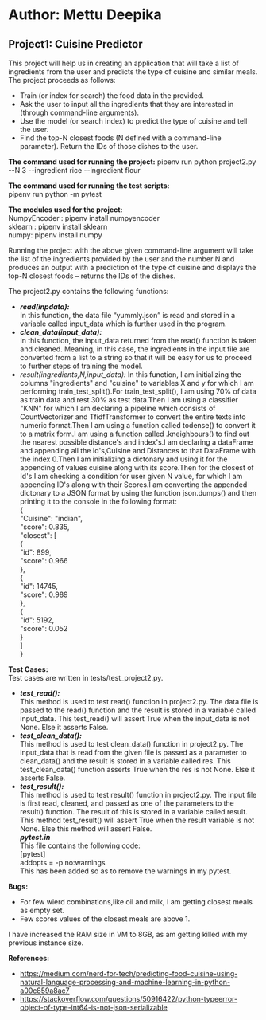 # Author: Mettu Deepika  
## Project1: Cuisine Predictor  
This project will help us in creating an application that will take a list of ingredients from the user and predicts the type of cuisine and similar meals. The project proceeds as follows:  
- Train (or index for search) the food data in the provided.  
- Ask the user to input all the ingredients that they are interested in (through command-line arguments).  
- Use the model (or search index) to predict the type of cuisine and tell the user.  
- Find the top-N closest foods (N defined with a command-line parameter). Return the IDs of those dishes to the user.  
  
**The command used for running the project:** 
pipenv run python project2.py --N 3 --ingredient rice --ingredient flour  
  
**The command used for running the test scripts:**  
pipenv run python -m pytest
  
**The modules used for the project:**  
NumpyEncoder : pipenv install numpyencoder  
sklearn : pipenv install sklearn  
numpy: pipenv install numpy  
  
Running the project with the above given command-line argument will take the list of the ingredients provided by the user and the number  N and produces an output with a prediction of the type of cuisine and displays the top-N closest foods – returns the IDs of the dishes.  
  
The project2.py contains the following functions:  
- ***read(inpdata):***  
In this function, the data file “yummly.json” is read and stored in a variable called input_data which is further used in the program.  
- ***clean_data(input_data):***  
In this function, the input_data returned from the read() function is taken and cleaned. Meaning, in this case, the ingredients in the input file are converted from a list to a string so that it will be easy for us to proceed to further steps of training the model.  
- *result(ingredients,N,input_data):*
In this function, I am initializing the columns "ingredients" and "cuisine" to variables X and y for which I am performing train_test_split().For train_test_split(), I am using 70% of data as train data and rest 30% as test data.Then I am using a classifier "KNN" for which I am declaring a pipeline which consists of CountVectorizer and TfidfTransformer to convert the entire texts into numeric format.Then I am using a function called todense() to convert it to a matrix form.I am using a function called .kneighbours() to find out the nearest possible distance's and index's.I am declaring a dataFrame and appending all the Id's,Cuisine and Distances to that DataFrame with the index 0.Then I am initializing a dictonary and using it for the appending of values cuisine along with its score.Then for the closest of Id's I am checking a condition for user given N value, for which I am appending ID's along with their Scores.I am converting the appended dictonary to a JSON format by using the function json.dumps() and then printing it to the console in the following format:  
{  
    "Cuisine": "indian",  
    "score": 0.835,  
    "closest": [  
        {  
            "id": 899,  
            "score": 0.966  
        },  
        {  
            "id": 14745,  
            "score": 0.989  
        },  
        {  
            "id": 5192,  
            "score": 0.052  
        }  
    ]  
}    

  
**Test Cases:**  
Test cases are written in tests/test_project2.py.  
- ***test_read():***  
This method is used to test read() function in project2.py. The data file is passed to the read() function and the result is stored in a variable called input_data. This test_read() will assert True when the input_data is not None. Else it asserts False.
- ***test_clean_data():***  
This method is used to test clean_data() function in project2.py. The input_data that is read from the given file is passed as a parameter to clean_data() and the result is stored in a variable called res. This test_clean_data() function asserts True when the res is not None. Else it asserts False.  
- ***test_result():***  
This method is used to test result() function in project2.py. The input file is first read, cleaned, and passed as one of the parameters to the result() function. The result of this is stored in a variable called result. This method test_result() will assert True when the result variable is not None. Else this method will assert False.  
***pytest.in***  
This file contains the following code:  
[pytest]  
addopts = -p no:warnings  
This has been added so as to remove the warnings in my pytest.  

**Bugs:**  
- For few wierd combinations,like oil and milk, I am getting closest meals as empty set.  
-  Few scores values of the closest meals are above 1.  

I have increased the RAM size in VM to 8GB, as am getting killed with my previous instance size.  

**References:**  
- https://medium.com/nerd-for-tech/predicting-food-cuisine-using-natural-language-processing-and-machine-learning-in-python-a00c859a8ac7  
- https://stackoverflow.com/questions/50916422/python-typeerror-object-of-type-int64-is-not-json-serializable  
